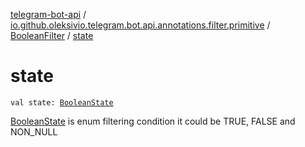 [telegram-bot-api](../../index.md) / [io.github.oleksivio.telegram.bot.api.annotations.filter.primitive](../index.md) / [BooleanFilter](index.md) / [state](./state.md)

# state

`val state: `[`BooleanState`](../../io.github.oleksivio.telegram.bot.api.model.annotation/-boolean-state/index.md)

[BooleanState](../../io.github.oleksivio.telegram.bot.api.model.annotation/-boolean-state/index.md) is enum filtering condition
it could be TRUE, FALSE and NON_NULL

